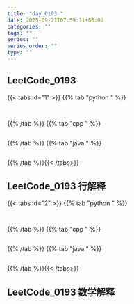```yaml
---
title: "day_0193 "
date: 2025-09-21T07:59:11+08:00
categories: ""
tags: ""
series: ""
series_order: ""
type: ""
---
```



## LeetCode_0193 

{{< tabs id="1" >}}
{{% tab "python " %}}

```python 
 
```

{{% /tab %}}
{{% tab "cpp " %}}

```cpp 

```

{{% /tab %}}
{{% tab "java " %}}

```java 

```

{{% /tab %}}{{< /tabs>}}

## LeetCode_0193  行解释

{{< tabs id="2" >}}
{{% tab "python " %}}

```python 
 
```

{{% /tab %}}
{{% tab "cpp " %}}

```cpp 

```

{{% /tab %}}
{{% tab "java " %}}

```java 

```

{{% /tab %}}{{< /tabs>}}

## LeetCode_0193  数学解释

```python 
 
```


